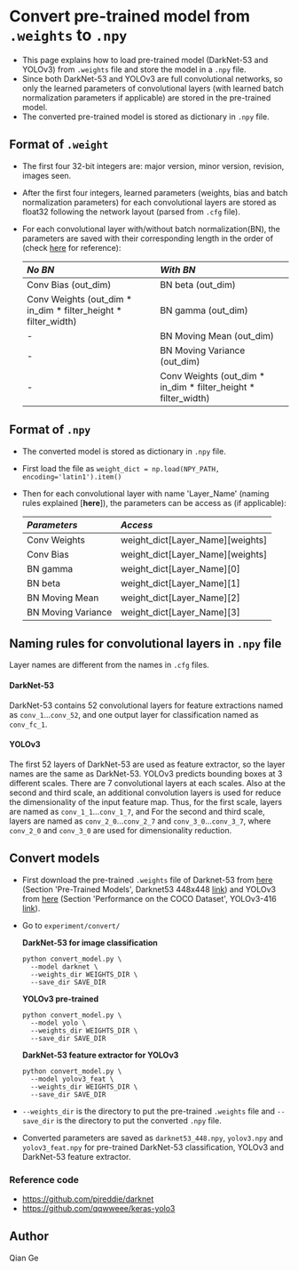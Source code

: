 # Convert pre-trained model from `.weights` to `.npy`

- This page explains how to load pre-trained model (DarkNet-53 and YOLOv3) from `.weights` file and store the model in a `.npy` file. 
- Since both DarkNet-53 and YOLOv3 are full convolutional networks, so only the learned parameters of convolutional layers (with learned batch normalization parameters if applicable) are stored in the pre-trained model.
- The converted pre-trained model is stored as dictionary in `.npy` file.


## Format of `.weight`
- The first four 32-bit integers are: major version, minor version, revision, images seen.
- After the first four integers, learned parameters (weights, bias and batch normalization parameters) for each convolutional layers are stored as float32 following the network layout (parsed from `.cfg` file).
- For each convolutional layer with/without batch normalization(BN), the parameters are saved with their corresponding length in the order of (check [here](https://github.com/pjreddie/darknet/blob/b13f67bfdd87434e141af532cdb5dc1b8369aa3b/src/parser.c#L958) for reference):

   | *No BN* | *With BN* |
   |:--|:--|
   |Conv Bias (out_dim)|BN beta (out_dim)|
   |Conv Weights (out_dim * in_dim * filter_height * filter_width)|BN gamma (out_dim)|
   |-|BN Moving Mean (out_dim)|
   |-|BN Moving Variance (out_dim)|
   |-|Conv Weights (out_dim * in_dim * filter_height * filter_width)|

## Format of `.npy`
- The converted model is stored as dictionary in `.npy` file. 
- First load the file as `weight_dict = np.load(NPY_PATH, encoding='latin1').item()`
- Then for each convolutional layer with name 'Layer_Name' (naming rules explained [**here**]), the parameters can be access as (if applicable):

   | *Parameters* | *Access* |
   |:--|:--|
   |Conv Weights|weight_dict[Layer_Name][weights]|
   |Conv Bias|weight_dict[Layer_Name][weights]|
   |BN gamma|weight_dict[Layer_Name][0]|
   |BN beta|weight_dict[Layer_Name][1]|
   |BN Moving Mean|weight_dict[Layer_Name][2]|
   |BN Moving Variance|weight_dict[Layer_Name][3]|
   
   
## Naming rules for convolutional layers in `.npy` file
Layer names are different from the names in `.cfg` files.
#### DarkNet-53
DarkNet-53 contains 52 convolutional layers for feature extractions named as `conv_1`...`conv_52`, and one output layer for classification named as `conv_fc_1`.
#### YOLOv3
The first 52 layers of DarkNet-53 are used as feature extractor, so the layer names are the same as DarkNet-53. YOLOv3 predicts bounding boxes at 3 different scales. There are 7 convolutional layers at each scales. Also at the second and third scale, an additional convolution layers is used for reduce the dimensionality of the input feature map. Thus, for the first scale, layers are named as `conv_1_1`...`conv_1_7`, and For the second and third scale, layers are named as `conv_2_0`...`conv_2_7` and `conv_3_0`...`conv_3_7`, where `conv_2_0` and `conv_3_0` are used for dimensionality reduction. 



## Convert models

- First download the pre-trained `.weights` file of Darknet-53 from [here](https://pjreddie.com/darknet/imagenet/) (Section 'Pre-Trained Models', Darknet53 448x448 [link](https://pjreddie.com/media/files/darknet53_448.weights)) and YOLOv3 from [here](https://pjreddie.com/darknet/yolo/) (Section 'Performance on the COCO Dataset', YOLOv3-416 [link](https://pjreddie.com/media/files/yolov3.weights)).
- Go to `experiment/convert/`

  **DarkNet-53 for image classification**

  ```
  python convert_model.py \
  	--model darknet \
  	--weights_dir WEIGHTS_DIR \
  	--save_dir SAVE_DIR
  ```
  
  
  **YOLOv3 pre-trained**
  
  ```
  python convert_model.py \
  	--model yolo \
  	--weights_dir WEIGHTS_DIR \
  	--save_dir SAVE_DIR
  ```
  
  
  **DarkNet-53 feature extractor for YOLOv3**
  
  ```
  python convert_model.py \
  	--model yolov3_feat \
  	--weights_dir WEIGHTS_DIR \
  	--save_dir SAVE_DIR
  ```
  
 
- `--weights_dir` is the directory to put the pre-trained `.weights` file and `--save_dir` is the directory to put the converted `.npy` file.
- Converted parameters are saved as `darknet53_448.npy`, `yolov3.npy` and `yolov3_feat.npy` for pre-trained DarkNet-53 classification, YOLOv3 and DarkNet-53 feature extractor.



### Reference code
- https://github.com/pjreddie/darknet
- https://github.com/qqwweee/keras-yolo3
   
## Author
Qian Ge
